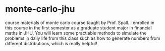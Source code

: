 # monte-carlo-jhu
course materials of monte carlo course taught by Prof. Spall.
I enrolled in this course in the first semester as a graduate student major in financial maths in JHU.
You will learn some practiable methods to simulate the problems in daily life from this class such as how to generate numbers from different distributions, which is really helpful!
